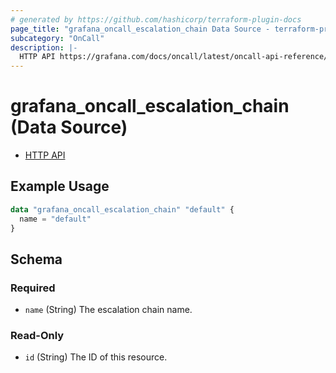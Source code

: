 ```yaml
---
# generated by https://github.com/hashicorp/terraform-plugin-docs
page_title: "grafana_oncall_escalation_chain Data Source - terraform-provider-grafana"
subcategory: "OnCall"
description: |-
  HTTP API https://grafana.com/docs/oncall/latest/oncall-api-reference/escalation_chains/
---
```


# grafana_oncall_escalation_chain (Data Source)

* [HTTP API](https://grafana.com/docs/oncall/latest/oncall-api-reference/escalation_chains/)

## Example Usage

```terraform
data "grafana_oncall_escalation_chain" "default" {
  name = "default"
}
```

<!-- schema generated by tfplugindocs -->
## Schema

### Required

- `name` (String) The escalation chain name.

### Read-Only

- `id` (String) The ID of this resource.
